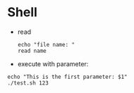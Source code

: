 # Shell

* read
	```shell
	echo "file name: "
	read name
	```
* execute with parameter:
```shell
echo "This is the first parameter: $1"
./test.sh 123
```